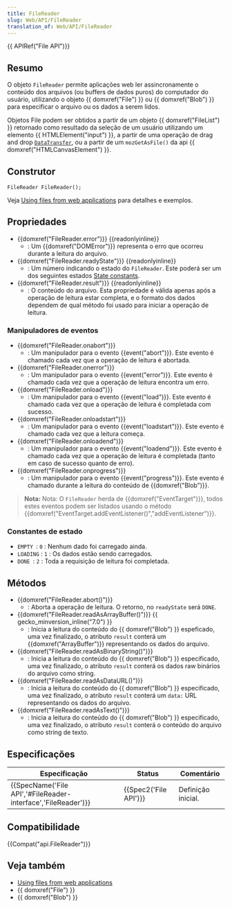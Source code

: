 ```yaml
---
title: FileReader
slug: Web/API/FileReader
translation_of: Web/API/FileReader
---
```

{{ APIRef("File API")}}

## Resumo

O objeto `FileReader` permite aplicações web ler assincronamente o conteúdo dos arquivos (ou buffers de dados puros) do computador do usuário, utilizando o objeto {{ domxref("File") }} ou {{ domxref("Blob") }} para especificar o arquivo ou os dados a serem lidos.

Objetos File podem ser obtidos a partir de um objeto {{ domxref("FileList") }} retornado como resultado da seleção de um usuário utilizando um elemento {{ HTMLElement("input") }}, a partir de uma operação de drag and drop [`DataTransfer`](/En/DragDrop/DataTransfer "En/DragDrop/DataTransfer"), ou a partir de um `mozGetAsFile()` da api {{ domxref("HTMLCanvasElement") }}.

## Construtor

```
FileReader FileReader();
```

Veja [Using files from web applications](/en/Using_files_from_web_applications "en/Using files from web applications") para detalhes e exemplos.

## Propriedades

- {{domxref("FileReader.error")}} {{readonlyinline}}
  - : Um {{domxref("DOMError")}} representa o erro que ocorreu durante a leitura do arquivo.
- {{domxref("FileReader.readyState")}} {{readonlyinline}}
  - : Um número indicando o estado do `FileReader`. Este poderá ser um dos seguintes estados [State constants](#state_constants).
- {{domxref("FileReader.result")}} {{readonlyinline}}
  - : O conteúdo do arquivo. Esta propriedade é válida apenas após a operação de leitura estar completa, e o formato dos dados dependem de qual método foi usado para iniciar a operação de leitura.

### Manipuladores de eventos

- {{domxref("FileReader.onabort")}}
  - : Um manipulador para o evento {{event("abort")}}. Este evento é chamado cada vez que a operação de leitura é abortada.
- {{domxref("FileReader.onerror")}}
  - : Um manipulador para o evento {{event("error")}}. Este evento é chamado cada vez que a operação de leitura encontra um erro.
- {{domxref("FileReader.onload")}}
  - : Um manipulador para o evento {{event("load")}}. Este evento é chamado cada vez que a operação de leitura é completada com sucesso.
- {{domxref("FileReader.onloadstart")}}
  - : Um manipulador para o evento {{event("loadstart")}}. Este evento é chamado cada vez que a leitura começa.
- {{domxref("FileReader.onloadend")}}
  - : Um manipulador para o evento {{event("loadend")}}. Este evento é chamado cada vez que a operação de leitura é completada (tanto em caso de sucesso quanto de erro).
- {{domxref("FileReader.onprogress")}}
  - : Um manipulador para o evento {{event("progress")}}. Este evento é chamado durante a leitura do conteúdo de {{domxref("Blob")}}.

> **Nota:** Nota: O `FileReader` herda de {{domxref("EventTarget")}}, todos estes eventos podem ser listados usando o método {{domxref("EventTarget.addEventListener()","addEventListener")}}.

### Constantes de estado

- `EMPTY `: `0` : Nenhum dado foi carregado ainda.
- `LOADING` : `1` : Os dados estão sendo carregados.
- `DONE `: `2` : Toda a requisição de leitura foi completada.

## Métodos

- {{domxref("FileReader.abort()")}}
  - : Aborta a operação de leitura. O retorno, no `readyState` será `DONE`.
- {{domxref("FileReader.readAsArrayBuffer()")}} {{ gecko_minversion_inline("7.0") }}
  - : Inicia a leitura do conteúdo do {{ domxref("Blob") }} espeficado, uma vez finalizado, o atributo `result` conterá um {{domxref("ArrayBuffer")}} representando os dados do arquivo.
- {{domxref("FileReader.readAsBinaryString()")}}
  - : Inicia a leitura do conteúdo do {{ domxref("Blob") }} especificado, uma vez finalizado, o atributo `result` conterá os dados raw binários do arquivo como string.
- {{domxref("FileReader.readAsDataURL()")}}
  - : Inicia a leitura do conteúdo do {{ domxref("Blob") }} especificado, uma vez finalizado, o atributo `result` conterá um `data:` URL representando os dados do arquivo.
- {{domxref("FileReader.readAsText()")}}
  - : Inicia a leitura do conteúdo do {{ domxref("Blob") }} especificado, uma vez finalizado, o atributo `result` conterá o conteúdo do arquivo como string de texto.

## Especificações

| Especificação                                                                    | Status                       | Comentário         |
| -------------------------------------------------------------------------------- | ---------------------------- | ------------------ |
| {{SpecName('File API','#FileReader-interface','FileReader')}} | {{Spec2('File API')}} | Definição inicial. |

## Compatibilidade

{{Compat("api.FileReader")}}

## Veja também

- [Using files from web applications](/en/Using_files_from_web_applications "en/Using files from web applications")
- {{ domxref("File") }}
- {{ domxref("Blob") }}
